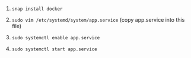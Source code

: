 1. `snap install docker`

2. `sudo vim /etc/systemd/system/app.service` (copy app.service into this file)

3. `sudo systemctl enable app.service`

4. `sudo systemctl start app.service`
